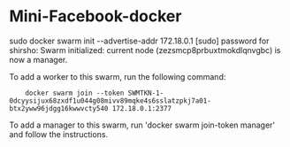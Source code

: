 # Mini-Facebook-docker

sudo docker swarm init --advertise-addr 172.18.0.1
[sudo] password for shirsho: 
Swarm initialized: current node (zezsmcp8prbuxtmokdlqnvgbc) is now a manager.

To add a worker to this swarm, run the following command:

        docker swarm join --token SWMTKN-1-0dcyysijux68zxdf1u044g08mivv89mqke4s6sslatzpkj7a01-btx2yww96jdgg16kwwvcty540 172.18.0.1:2377

To add a manager to this swarm, run 'docker swarm join-token manager' and follow the instructions.
